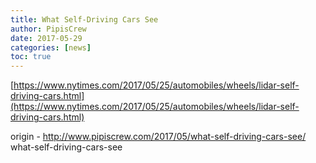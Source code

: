 ```yaml
---
title: What Self-Driving Cars See
author: PipisCrew
date: 2017-05-29
categories: [news]
toc: true
---
```


[https://www.nytimes.com/2017/05/25/automobiles/wheels/lidar-self-driving-cars.html](https://www.nytimes.com/2017/05/25/automobiles/wheels/lidar-self-driving-cars.html)

origin - http://www.pipiscrew.com/2017/05/what-self-driving-cars-see/ what-self-driving-cars-see